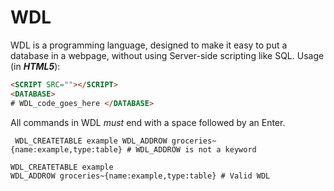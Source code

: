 # WDL
WDL is a programming language, designed to make it easy to put a database in a webpage, without using Server-side scripting like SQL.
Usage (in ***HTML5***):
```html 
<SCRIPT SRC=""></SCRIPT>
<DATABASE>
# WDL_code_goes_here </DATABASE>
```
All commands in WDL *must* end with a space followed by an Enter.
```
 WDL_CREATETABLE example WDL_ADDROW groceries~{name:example,type:table} # WDL_ADDROW is not a keyword
 ```
 
 ```
 WDL_CREATETABLE example 
 WDL_ADDROW groceries~{name:example,type:table} # Valid WDL
```
